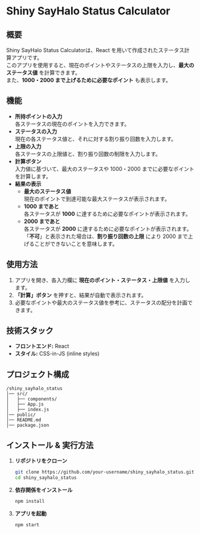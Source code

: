 #  Shiny SayHalo Status Calculator

##  概要
Shiny SayHalo Status Calculatorは、React を用いて作成されたステータス計算アプリです。  
このアプリを使用すると、現在のポイントやステータスの上限を入力し、**最大のステータス値** を計算できます。  
また、**1000・2000 まで上げるために必要なポイント** も表示します。

##  機能
- **所持ポイントの入力**  
  各ステータスの現在のポイントを入力できます。
- **ステータスの入力**  
  現在の各ステータス値と、それに対する割り振り回数を入力します。
- **上限の入力**  
  各ステータスの上限値と、割り振り回数の制限を入力します。
- **計算ボタン**  
  入力値に基づいて、最大のステータスや 1000・2000 までに必要なポイントを計算します。
- **結果の表示**  
  - **最大のステータス値**  
    現在のポイントで到達可能な最大ステータスが表示されます。
  - **1000 まであと**  
    各ステータスが **1000** に達するために必要なポイントが表示されます。
  - **2000 まであと**  
    各ステータスが **2000** に達するために必要なポイントが表示されます。  
    「**不可**」と表示された場合は、**割り振り回数の上限** により 2000 まで上げることができないことを意味します。

##  使用方法
1. アプリを開き、各入力欄に **現在のポイント・ステータス・上限値** を入力します。
2. **「計算」ボタン** を押すと、結果が自動で表示されます。
3. 必要なポイントや最大のステータス値を参考に、ステータスの配分を計画できます。

##  技術スタック
- **フロントエンド:** React
- **スタイル:** CSS-in-JS (inline styles)

##  プロジェクト構成
```
/shiny_sayhalo_status
│── src/
│   ├── components/
│   ├── App.js
│   ├── index.js
│── public/
│── README.md
│── package.json
```

## インストール & 実行方法
1. **リポジトリをクローン**
   ```sh
   git clone https://github.com/your-username/shiny_sayhalo_status.git
   cd shiny_sayhalo_status
1. **依存関係をインストール**
   ```sh
   npm install
1. **アプリを起動**
   ```sh
   npm start
